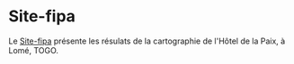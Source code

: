# Site-fipa

Le [Site-fipa](https://mitsio-motu-data.github.io/fipa/) présente les résulats de la cartographie de l'Hôtel de la Paix, à Lomé, TOGO.
